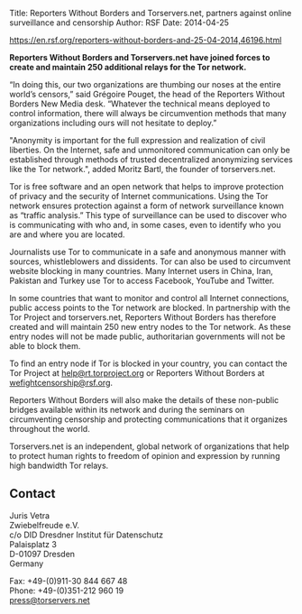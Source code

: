 Title: Reporters Without Borders and Torservers.net, partners against online surveillance and censorship 
Author: RSF 
Date: 2014-04-25

<https://en.rsf.org/reporters-without-borders-and-25-04-2014,46196.html>
 
**Reporters Without Borders and Torservers.net have joined forces to create and maintain 250 additional relays for the Tor network.**

“In doing this, our two organizations are thumbing our noses at the entire world’s censors,” said Grégoire Pouget, the head of the Reporters Without Borders New Media desk. “Whatever the technical means deployed to control information, there will always be circumvention methods that many organizations including ours will not hesitate to deploy.”

"Anonymity is important for the full expression and realization of civil liberties. On the Internet, safe and unmonitored communication can only be established through methods of trusted decentralized anonymizing services like the Tor network.", added Moritz Bartl, the founder of torservers.net.

Tor is free software and an open network that helps to improve protection of privacy and the security of Internet communications. Using the Tor network ensures protection against a form of network surveillance known as “traffic analysis.” This type of surveillance can be used to discover who is communicating with who and, in some cases, even to identify who you are and where you are located.

Journalists use Tor to communicate in a safe and anonymous manner with sources, whistleblowers and dissidents. Tor can also be used to circumvent website blocking in many countries. Many Internet users in China, Iran, Pakistan and Turkey use Tor to access Facebook, YouTube and Twitter.

In some countries that want to monitor and control all Internet connections, public access points to the Tor network are blocked. In partnership with the Tor Project and torservers.net, Reporters Without Borders has therefore created and will maintain 250 new entry nodes to the Tor network. As these entry nodes will not be made public, authoritarian governments will not be able to block them.

To find an entry node if Tor is blocked in your country, you can contact the Tor Project at <help@rt.torproject.org> or Reporters Without Borders at <wefightcensorship@rsf.org>.

Reporters Without Borders will also make the details of these non-public bridges available within its network and during the seminars on circumventing censorship and protecting communications that it organizes throughout the world.

Torservers.net is an independent, global network of organizations that help to protect human rights to freedom of opinion and expression by running high bandwidth Tor relays.

## Contact
  
Juris Vetra<br/>
Zwiebelfreude e.V.<br/>
c/o DID Dresdner Institut für Datenschutz<br/>
Palaisplatz 3<br/>
D-01097 Dresden<br>
Germany
         
Fax: +49-(0)911-30 844 667 48<br/>
Phone: +49-(0)351-212 960 19<br/>
<press@torservers.net>

